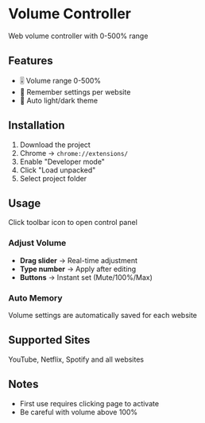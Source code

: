 # Volume Controller

Web volume controller with 0-500% range

## Features

- 🎚️ Volume range 0-500%
- 💾 Remember settings per website
- 🎨 Auto light/dark theme

## Installation

1. Download the project
2. Chrome → `chrome://extensions/`
3. Enable "Developer mode"
4. Click "Load unpacked"
5. Select project folder

## Usage

Click toolbar icon to open control panel

### Adjust Volume
- **Drag slider** → Real-time adjustment
- **Type number** → Apply after editing
- **Buttons** → Instant set (Mute/100%/Max)

### Auto Memory
Volume settings are automatically saved for each website

## Supported Sites

YouTube, Netflix, Spotify and all websites

## Notes

- First use requires clicking page to activate
- Be careful with volume above 100%